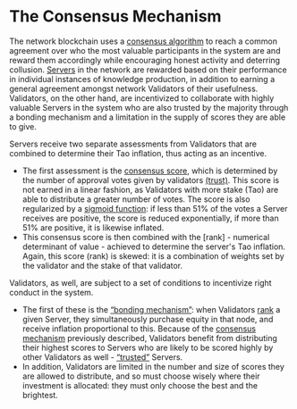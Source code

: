 # The Consensus Mechanism

The network blockchain uses a [consensus algorithm](src/../Glossary.md#consensus-mechanism) to reach a common agreement over who the most valuable participants in the system are and reward them accordingly while encouraging honest activity and deterring collusion. [Servers](src/../Glossary.md#servers) in the network are rewarded based on their performance in individual instances of knowledge production, in addition to earning a general agreement amongst network Validators of their usefulness. Validators, on the other hand, are incentivized to collaborate with highly valuable Servers in the system who are also trusted by the majority through a bonding mechanism and a limitation in the supply of scores they are able to give.
​

Servers receive two separate assessments from Validators that are combined to determine their Tao inflation, thus acting as an incentive. 
​

- The first assessment is the [consensus score](src/../Glossary.md#consensus-mechanism), which is determined by the number of approval votes given by validators [(trust)](src/../Glossary.md#trust). This score is not earned in a linear fashion, as Validators with more stake (Tao) are able to distribute a greater number of votes. The score is also regularized by a [sigmoid function](src/../Glossary.md#sigmoid-function): if less than 51% of the votes a Server receives are positive, the score is reduced exponentially, if more than 51% are positive, it is likewise inflated.
- This consensus score is then combined with the [rank] - numerical determinant of value - achieved to determine the server's Tao inflation. Again, this score (rank) is skewed: it is a combination of weights set by the validator and the stake of that validator.
​

Validators, as well, are subject to a set of conditions to incentivize right conduct in the system. 
​

- The first of these is the [“bonding mechanism”](src/../Glossary.md#bodning-mechanism): when Validators [rank](src/../Glossary.md#rank) a given Server, they simultaneously purchase equity in that node, and receive inflation proportional to this. Because of the [consensus mechanism](src/../Glossary.md#consensus-mechanism) previously described, Validators benefit from distributing their highest scores to Servers who are likely to be scored highly by other Validators as well - [“trusted”](src/../Glossary.md#trust) Servers. 
- In addition, Validators are limited in the number and size of scores they are allowed to distribute, and so must choose wisely where their investment is allocated: they must only choose the best and the brightest.
​